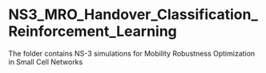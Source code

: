 # NS3_MRO_Handover_Classification_Reinforcement_Learning
The folder contains NS-3 simulations for Mobility Robustness Optimization in Small Cell Networks
